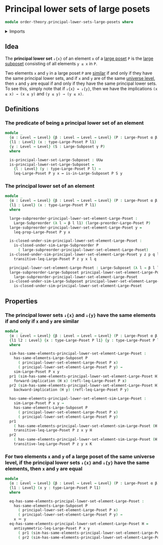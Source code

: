 # Principal lower sets of large posets

```agda
module order-theory.principal-lower-sets-large-posets where
```

<details><summary>Imports</summary>

```agda
open import foundation.dependent-pair-types
open import foundation.identity-types
open import foundation.logical-equivalences
open import foundation.universe-levels

open import order-theory.large-posets
open import order-theory.large-subposets
open import order-theory.large-subpreorders
open import order-theory.similarity-of-elements-large-posets
```

</details>

## Idea

The **principal lower set** `↓{x}` of an element `x` of a
[large poset](order-theory.large-posets.md) `P` is the
[large subposet](order-theory.large-subposets.md) consisting of all elements
`y ≤ x` in `P`.

Two elements `x` and `y` in a large poset `P` are
[similar](order-theory.similarity-of-elements-large-posets.md) if and only if
they have the same principal lower sets, and if `x` and `y` are of the same
[universe level](foundation.universe-levels.md), then `x` and `y` are equal if
and only if they have the same principal lower sets. To see this, simply note
that if `↓{x} = ↓{y}`, then we have the implications `(x ≤ x) → (x ≤ y)` and
`(y ≤ y) → (y ≤ x)`.

## Definitions

### The predicate of being a principal lower set of an element

```agda
module _
  {α : Level → Level} {β : Level → Level → Level} (P : Large-Poset α β)
  {l1 : Level} (x : type-Large-Poset P l1)
  {γ : Level → Level} (S : Large-Subposet γ P)
  where

  is-principal-lower-set-Large-Subposet : UUω
  is-principal-lower-set-Large-Subposet =
    {l : Level} (y : type-Large-Poset P l) →
    leq-Large-Poset P y x ↔ is-in-Large-Subposet P S y
```

### The principal lower set of an element

```agda
module _
  {α : Level → Level} {β : Level → Level → Level} (P : Large-Poset α β)
  {l1 : Level} (x : type-Large-Poset P l1)
  where

  large-subpreorder-principal-lower-set-element-Large-Poset :
    Large-Subpreorder (λ l → β l l1) (large-preorder-Large-Poset P)
  large-subpreorder-principal-lower-set-element-Large-Poset y =
    leq-prop-Large-Poset P y x

  is-closed-under-sim-principal-lower-set-element-Large-Poset :
    is-closed-under-sim-Large-Subpreorder P
      ( large-subpreorder-principal-lower-set-element-Large-Poset)
  is-closed-under-sim-principal-lower-set-element-Large-Poset y z p q l =
    transitive-leq-Large-Poset P z y x l q

  principal-lower-set-element-Large-Poset : Large-Subposet (λ l → β l l1) P
  large-subpreorder-Large-Subposet principal-lower-set-element-Large-Poset =
    large-subpreorder-principal-lower-set-element-Large-Poset
  is-closed-under-sim-Large-Subposet principal-lower-set-element-Large-Poset =
    is-closed-under-sim-principal-lower-set-element-Large-Poset
```

## Properties

### The principal lower sets `↓{x}` and `↓{y}` have the same elements if and only if `x` and `y` are similar

```agda
module _
  {α : Level → Level} {β : Level → Level → Level} (P : Large-Poset α β)
  {l1 l2 : Level} {x : type-Large-Poset P l1} {y : type-Large-Poset P l2}
  where

  sim-has-same-elements-principal-lower-set-element-Large-Poset :
    has-same-elements-Large-Subposet P
      ( principal-lower-set-element-Large-Poset P x)
      ( principal-lower-set-element-Large-Poset P y) →
    sim-Large-Poset P x y
  pr1 (sim-has-same-elements-principal-lower-set-element-Large-Poset H) =
    forward-implication (H x) (refl-leq-Large-Poset P x)
  pr2 (sim-has-same-elements-principal-lower-set-element-Large-Poset H) =
    backward-implication (H y) (refl-leq-Large-Poset P y)

  has-same-elements-principal-lower-set-element-sim-Large-Poset :
    sim-Large-Poset P x y →
    has-same-elements-Large-Subposet P
      ( principal-lower-set-element-Large-Poset P x)
      ( principal-lower-set-element-Large-Poset P y)
  pr1
    ( has-same-elements-principal-lower-set-element-sim-Large-Poset (H , K) z) =
    transitive-leq-Large-Poset P z x y H
  pr2
    ( has-same-elements-principal-lower-set-element-sim-Large-Poset (H , K) z) =
    transitive-leq-Large-Poset P z y x K
```

### For two elements `x` and `y` of a large poset of the same universe level, if the principal lower sets `↓{x}` and `↓{y}` have the same elements, then `x` and `y` are equal

```agda
module _
  {α : Level → Level} {β : Level → Level → Level} (P : Large-Poset α β)
  {l1 : Level} (x y : type-Large-Poset P l1)
  where

  eq-has-same-elements-principal-lower-set-element-Large-Poset :
    has-same-elements-Large-Subposet P
      ( principal-lower-set-element-Large-Poset P x)
      ( principal-lower-set-element-Large-Poset P y) →
    x ＝ y
  eq-has-same-elements-principal-lower-set-element-Large-Poset H =
    antisymmetric-leq-Large-Poset P x y
      ( pr1 (sim-has-same-elements-principal-lower-set-element-Large-Poset P H))
      ( pr2 (sim-has-same-elements-principal-lower-set-element-Large-Poset P H))
```
